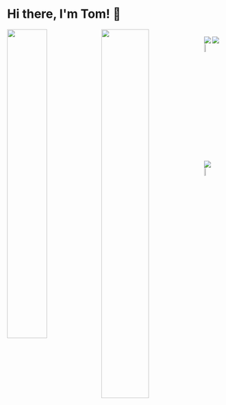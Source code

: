 # Hi there, I'm Tom! 👋

<img align ="left" width="43%" src="https://github-readme-stats.vercel.app/api?username=Captain-Tomplex&show_icons=true&theme=midnight-purple"/>

<img align ="left" width="47%" src="https://github-readme-stats.vercel.app/api/top-langs/?username=Captain-Tomplex&layout=compact"/>  

<br>
  &nbsp;  


<img  align ="left" src="https://img.shields.io/badge/unity-%23000000.svg?style=for-the-badge&logo=unity&logoColor=white"/>
<img align ="left" src="https://img.shields.io/badge/c%23-%23239120.svg?style=for-the-badge&logo=c-sharp&logoColor=white"/>
<img width="7%" align ="left" src="https://img.shields.io/badge/c++-%2300599C.svg?style=for-the-badge&logo=c%2B%2B&logoColor=white"/>
<img align ="left" src="https://img.shields.io/badge/html5-%23E34F26.svg?style=for-the-badge&logo=html5&logoColor=white"/>
<img width="7%" src="https://img.shields.io/badge/css3-%231572B6.svg?style=for-the-badge&logo=css3&logoColor=white"/>

